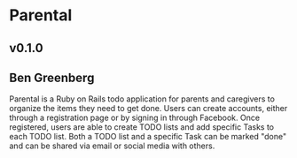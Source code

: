 # Parental
## v0.1.0
## Ben Greenberg

Parental is a Ruby on Rails todo application for parents and caregivers to organize the items they need to get done. Users can create accounts, either through a registration page or by signing in through Facebook. Once registered, users are able to create TODO lists and add specific Tasks to each TODO list. Both a TODO list and a specific Task can be marked "done" and can be shared via email or social media with others.
